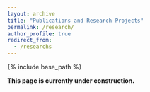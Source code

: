 ```yaml
---
layout: archive
title: "Publications and Research Projects"
permalink: /research/
author_profile: true
redirect_from:
  - /researchs
---
```


{% include base_path %}

**This page is currently under construction.**
